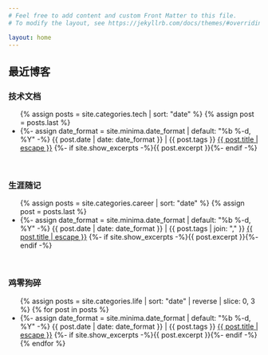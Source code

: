 ```yaml
---
# Feel free to add content and custom Front Matter to this file.
# To modify the layout, see https://jekyllrb.com/docs/themes/#overriding-theme-defaults

layout: home
---
```


<h2 class="page-heading"> 最近博客 </h2>
<h3 class="post-list-heading">  技术文档 </h3>
  <ul class="post-list">
    {% assign posts = site.categories.tech | sort: "date" %}
    {% assign post = posts.last %}
    <li>
    	{%- assign date_format = site.minima.date_format | default: "%b %-d, %Y" -%}
    	<span class="post-meta">{{ post.date | date: date_format }} | {{ post.tags }}</span>
    	<a class="post-link" href="{{ post.url | relative_url }}">{{ post.title | escape }}</a>
    	{%- if site.show_excerpts -%}{{ post.excerpt }}{%- endif -%}
    </li>
  </ul>

<br/>


<h3 class="post-list-heading">  生涯随记  </h3>
  <ul class="post-list">
    {% assign posts = site.categories.career | sort: "date" %}
    {% assign post = posts.last %}
    <li>
        {%- assign date_format = site.minima.date_format | default: "%b %-d, %Y" -%}
        <span class="post-meta">{{ post.date | date: date_format }} | {{ post.tags | join: "," }}</span>
        <a class="post-link" href="{{ post.url | relative_url }}">{{ post.title | escape }}</a>
        {%- if site.show_excerpts -%}{{ post.excerpt }}{%- endif -%}
    </li>
  </ul>
<br/>



<h3 class="post-list-heading">  鸡零狗碎  </h3>
  <ul class="post-list">
    {% assign posts = site.categories.life | sort: "date" | reverse | slice: 0, 3 %}
    <!-- {% assign post = posts.first %} -->
    {% for post in posts %}
        <li>
            {%- assign date_format = site.minima.date_format | default: "%b %-d, %Y" -%}
            <span class="post-meta">{{ post.date | date: date_format }} | {{ post.tags }}</span>
            <a class="post-link" href="{{ post.url | relative_url }}">{{ post.title | escape }}</a>
            {%- if site.show_excerpts -%}{{ post.excerpt }}{%- endif -%}
        </li>
    {% endfor %}
  </ul>

<br/>

